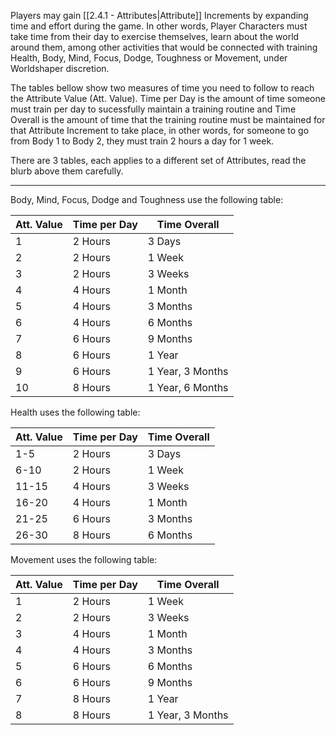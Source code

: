 Players may gain [[2.4.1 - Attributes|Attribute]] Increments by expanding time and effort during the game. In other words, Player Characters must take time from their day to exercise themselves, learn about the world around them, among other activities that would be connected with training Health, Body, Mind, Focus, Dodge, Toughness or Movement, under Worldshaper discretion.

The tables bellow show two measures of time you need to follow to reach the Attribute Value (Att. Value). Time per Day is the amount of time someone must train per day to sucessfully maintain a training routine and Time Overall is the amount of time that the training routine must be maintained for that Attribute Increment to take place, in other words, for someone to go from Body 1 to Body 2, they must train 2 hours a day for 1 week.

There are 3 tables, each applies to a different set of Attributes, read the blurb above them carefully.

___

Body, Mind, Focus, Dodge and Toughness use the following table:

Att. Value | Time per Day | Time Overall
---------- | ------------ | ------------
1 | 2 Hours | 3 Days
2 | 2 Hours | 1 Week
3 | 2 Hours | 3 Weeks
4 | 4 Hours | 1 Month
5 | 4 Hours | 3 Months
6 | 4 Hours | 6 Months
7 | 6 Hours | 9 Months
8 | 6 Hours | 1 Year
9 | 6 Hours | 1 Year, 3 Months
10 | 8 Hours | 1 Year, 6 Months


Health uses the following table:

Att. Value | Time per Day | Time Overall
---------- | ------------ | ------------
1-5 | 2 Hours | 3 Days
6-10 | 2 Hours | 1 Week
11-15 | 4 Hours | 3 Weeks
16-20 | 4 Hours | 1 Month
21-25 | 6 Hours | 3 Months
26-30 | 8 Hours | 6 Months

Movement uses the following table:

Att. Value | Time per Day | Time Overall
---------- | ------------ | ------------
1 | 2 Hours | 1 Week
2 | 2 Hours | 3 Weeks
3 | 4 Hours | 1 Month
4 | 4 Hours | 3 Months
5 | 6 Hours | 6 Months
6 | 6 Hours | 9 Months
7 | 8 Hours | 1 Year
8 | 8 Hours | 1 Year, 3 Months